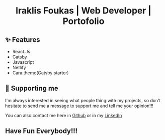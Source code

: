 <p align="center">
  <a href="https://foukas.me">
    <text alt="foukas.me" src="" />
  </a>
</p>
<h1 align="center">
  Iraklis Foukas | Web Developer | Portofolio
</h1>

## ✨ Features

- React.Js
- Gatsby
- Javascript
- Netlify
- Cara theme(Gatsby starter)



## 🌟 Supporting me

I'm always interested in seeing what people thing with my projects, so don't hesitate to send me a message to support me and tell me your opinion!!!

You can also contact me here in [Github](https://github.com/irakfouk) or in my [LinkedIn](https://www.linkedin.com/in/iraklis-foukas/?originalSubdomain=gr)

## Have Fun Everybody!!!

